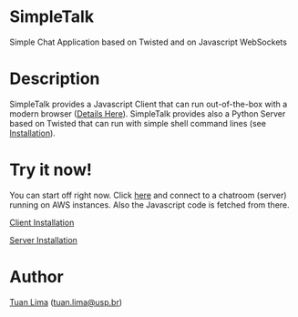 # SimpleTalk
Simple Chat Application based on Twisted and on Javascript WebSockets


# Description

SimpleTalk provides a Javascript Client that can run out-of-the-box with a modern browser ([Details Here](http://github.com/Tuan-00/SimpleTalk/tree/master/client)). SimpleTalk provides also a Python Server based on Twisted that can run with simple shell command lines (see [Installation](http://github.com/Tuan-00/SimpleTalk/tree/master/server)). 

# Try it now!

You can start off right now. Click [here](https://ec2-52-14-35-162.us-east-2.compute.amazonaws.com) and connect to a chatroom (server) running on AWS instances. Also the Javascript code is fetched from there.

[Client Installation](http://github.com/Tuan-00/SimpleTalk/tree/master/client) 

[Server Installation](https://github.com/Tuan-00/SimpleTalk/tree/master/server)



# Author

[Tuan Lima](https://www.linkedin.com/in/TuanLima) (tuan.lima@usp.br)

